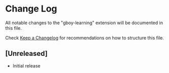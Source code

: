 # Change Log

All notable changes to the "gboy-learning" extension will be documented in this file.

Check [Keep a Changelog](http://keepachangelog.com/) for recommendations on how to structure this file.

## [Unreleased]

- Initial release